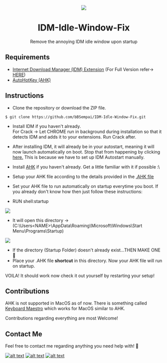 <div align = "center">
<img src = "https://i.imgur.com/PfM6zqI.png"/>
</div>

<h1 align="center"> IDM-Idle-Window-Fix</h1>

<p align ="center">Remove the annoying IDM idle window upon startup</p>

## Requirements

-   [Internet Download Manager (IDM) Extension](internetdownloadmanager.com) (For Full Version refer-> [HERE](https://github.com/bBSempai/IDM-Idle-Window-Fix/tree/master/IDM))
-   [AutoHotKey (AHK)](https://www.autohotkey.com)

## Instructions 

-   Clone the repository or download the ZIP file.
```
$ git clone https://github.com/bBSempai/IDM-Idle-Window-Fix.git
```

-   Install IDM if you haven't already. <br>
For Crack -> Let CHROME run in background during installation so that it detects IDM and adds it to your extensions. Run Crack after.

- After installing IDM, it will already be in your autostart, meaning it will now launch automatically on boot. Stop that from happening by clicking [here.](https://www.betterhostreview.com/stop-programs-from-launching-automatically-windows-10.html) This is because we have to set up IDM Autostart manually.

-   Install [AHK](https://www.autohotkey.com) if you haven't already. Get a little familiar with it if possible :\

-   Setup your AHK file according to the details provided in the [.AHK file](https://github.com/bBSempai/IDM-Idle-Window-Fix/blob/master/idm.ahk)

-   Set your AHK file to run automatically on startup everytime you boot. If you already don't know how then just follow these instructions:
  -   RUN shell:startup <br>
  
  <img src = "https://i.imgur.com/Umr4unL.jpeg" /> <br> 
  
  -   It will open this directory -> (C:\Users\<NAME>\AppData\Roaming\Microsoft\Windows\Start Menu\Programs\Startup)
  
  <img src = "https://i.imgur.com/EY22e9A.png"/> <br>
  
  -   If the directory (Startup Folder) doesn't already exist...THEN MAKE ONE 🙂 
  -   Place your .AHK file **shortcut** in this directory. Now your AHK file will run on startup.
  
  VOILA! It should work now check it out yourself by restarting your setup!
  
## Contributions

AHK is not supported in MacOS as of now. There is something called [Keyboard Maestro](http://www.keyboardmaestro.com/main/) which works for MacOS similar to AHK. <br>

Contributions regarding everything are most Welcome!

## Contact Me

Feel free to contact me regarding anything you need help with! 🤍  <br>

[![alt text][1.1]][1]
[![alt text][1.2]][2]
[![alt text][1.3]][3] 

 
[1.1]:https://i.imgur.com/Ko37Ix0.png
[1.2]:https://i.imgur.com/IJhO9la.png 
[1.3]:https://i.imgur.com/V7Bifan.png
  
  
[1]:http://www.twitter.com/bB_Sempai
[2]:https://instagram.com/_bhavya8083
[3]:mailto:bbwhacker0805@gmail.com

